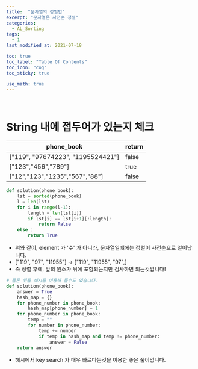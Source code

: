 ```yaml
---
title:  "문자열의 정렬법"
excerpt: "문자열은 사전순 정렬"
categories:
  - AL_Sorting
tags:
  - 1
last_modified_at: 2021-07-18

toc: true
toc_label: "Table Of Contents"
toc_icon: "cog"
toc_sticky: true

use_math: true
---
```


<br>

# String 내에 접두어가 있는지 체크

| phone_book                        | return |
| --------------------------------- | ------ |
| ["119", "97674223", "1195524421"] | false  |
| ["123","456","789"]               | true   |
| ["12","123","1235","567","88"]    | false  |

```python
def solution(phone_book):
    lst = sorted(phone_book) 
    l = len(lst) 
    for i in range(l-1): 
        length = len(lst[i])
        if lst[i] == lst[i+1][:length]:
            return False
    else : 
        return True
```

- 위와 같이, element 가 '수' 가 아니라, 문자열일떄에는 정렬이 사전순으로 일어납니다.
- ["119", "97", "11955"]   -> ["119", "11955", "97",]  
- 즉 정렬 후에, 앞의 원소가 뒤에 포함되는지만 검사하면 되는것입니다! 

```python
# 몰론 위를 해시를 이용해 풀수도 있습니다.
def solution(phone_book):
    answer = True
    hash_map = {}
    for phone_number in phone_book:
        hash_map[phone_number] = 1
    for phone_number in phone_book:
        temp = ""
        for number in phone_number:
            temp += number
            if temp in hash_map and temp != phone_number:
                answer = False
    return answer
```

- 해시에서 key search 가 매우 빠르다는것을 이용한 좋은 풀이입니다.
